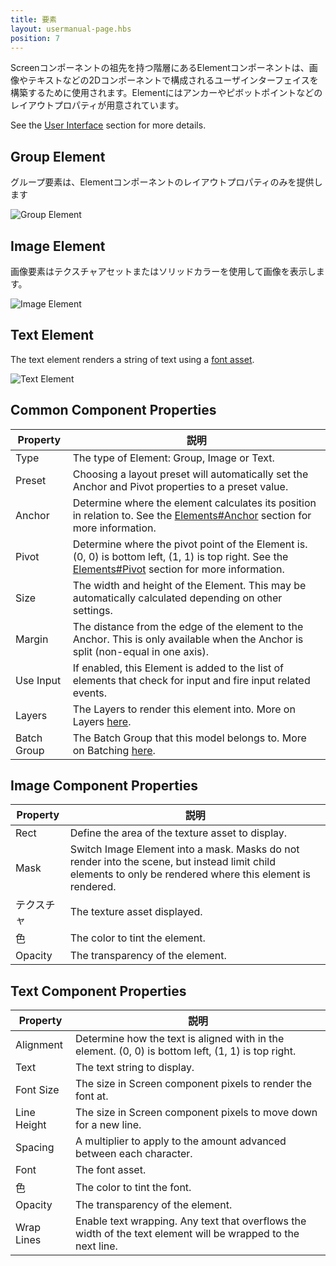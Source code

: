 ```yaml
---
title: 要素
layout: usermanual-page.hbs
position: 7
---
```


Screenコンポーネントの祖先を持つ階層にあるElementコンポーネントは、画像やテキストなどの2Dコンポーネントで構成されるユーザインターフェイスを構築するために使用されます。Elementにはアンカーやピボットポイントなどのレイアウトプロパティが用意されています。

See the [User Interface][1] section for more details.

## Group Element

グループ要素は、Elementコンポーネントのレイアウトプロパティのみを提供します

![Group Element][2]

## Image Element

画像要素はテクスチャアセットまたはソリッドカラーを使用して画像を表示します。

![Image Element][3]

## Text Element

The text element renders a string of text using a [font asset][4].

![Text Element][5]

## Common Component Properties

| Property    | 説明 |
|-------------|-------------|
| Type        | The type of Element: Group, Image or Text. |
| Preset      | Choosing a layout preset will automatically set the Anchor and Pivot properties to a preset value. |
| Anchor      | Determine where the element calculates its position in relation to. See the [Elements#Anchor][6] section for more information. |
| Pivot       | Determine where the pivot point of the Element is. (0, 0) is bottom left, (1, 1) is top right. See the [Elements#Pivot][7] section for more information. |
| Size        | The width and height of the Element. This may be automatically calculated depending on other settings. |
| Margin      | The distance from the edge of the element to the Anchor. This is only available when the Anchor is split (non-equal in one axis). |
| Use Input   | If enabled, this Element is added to the list of elements that check for input and fire input related events. |
| Layers      | The Layers to render this element into. More on Layers [here][8]. |
| Batch Group | The Batch Group that this model belongs to. More on Batching [here][9]. |

## Image Component Properties

| Property | 説明 |
|----------|-------------|
| Rect     | Define the area of the texture asset to display. |
| Mask     | Switch Image Element into a mask. Masks do not render into the scene, but instead limit child elements to only be rendered where this element is rendered. |
| テクスチャ  | The texture asset displayed. |
| 色    | The color to tint the element. |
| Opacity  | The transparency of the element. |

## Text Component Properties

| Property    | 説明 |
|-------------|-------------|
| Alignment   | Determine how the text is aligned with in the element. (0, 0) is bottom left, (1, 1) is top right. |
| Text        | The text string to display. |
| Font Size   | The size in Screen component pixels to render the font at. |
| Line Height | The size in Screen component pixels to move down for a new line. |
| Spacing     | A multiplier to apply to the amount advanced between each character. |
| Font        | The font asset. |
| 色       | The color to tint the font. |
| Opacity     | The transparency of the element. |
| Wrap Lines  | Enable text wrapping. Any text that overflows the width of the text element will be wrapped to the next line. |

[1]: /user-manual/user-interface
[2]: /images/user-manual/scenes/components/component-element-group.png
[3]: /images/user-manual/scenes/components/component-element-image.png
[4]: /user-manual/assets/fonts/
[5]: /images/user-manual/scenes/components/component-element-text.png
[6]: /user-manual/user-interface/elements/#anchor
[7]: /user-manual/user-interface/elements/#pivot
[8]: /user-manual/graphics/layers
[9]: /user-manual/optimization/batching
